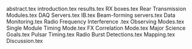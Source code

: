 abstract.tex
introduction.tex
results.tex
RX boxes.tex
Rear Transmission Modules.tex
DAQ Servers.tex
IB.tex
Beam-forming servers.tex
Data Monitoring.tex
Radio Frequency Interference .tex
Observing Modes.tex
Single Module Timing Mode.tex
FX Correlation Mode.tex
Major Science Goals.tex
Pulsar Timing.tex
Radio Burst Detections.tex
Mapping.tex
Discussion.tex

